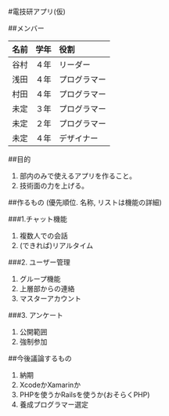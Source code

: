 #電技研アプリ(仮)

##メンバー

|名前 	|学年	|役割			|	
|:----:|:-----|:------------	|
|谷村 	|４年	| リーダー		|
|浅田	|４年	|プログラマー 	|
|村田	|４年	|プログラマー 	|
|未定|３年|プログラマー|
|未定|２年|プログラマー|
|未定	|４年	|デザイナー		|



##目的

1. 部内のみで使えるアプリを作ること。
2. 技術面の力を上げる。

##作るもの (優先順位. 名称, リストは機能の詳細)

###1.チャット機能

1. 複数人での会話
2. (できれば)リアルタイム

###2. ユーザー管理

1. グループ機能
2. 上層部からの連絡 
3. マスターアカウント

###3. アンケート

1. 公開範囲
2. 強制参加

##今後議論するもの

1. 納期
2. XcodeかXamarinか
3. PHPを使うかRailsを使うか(おそらくPHP)
4. 養成プログラマー選定



